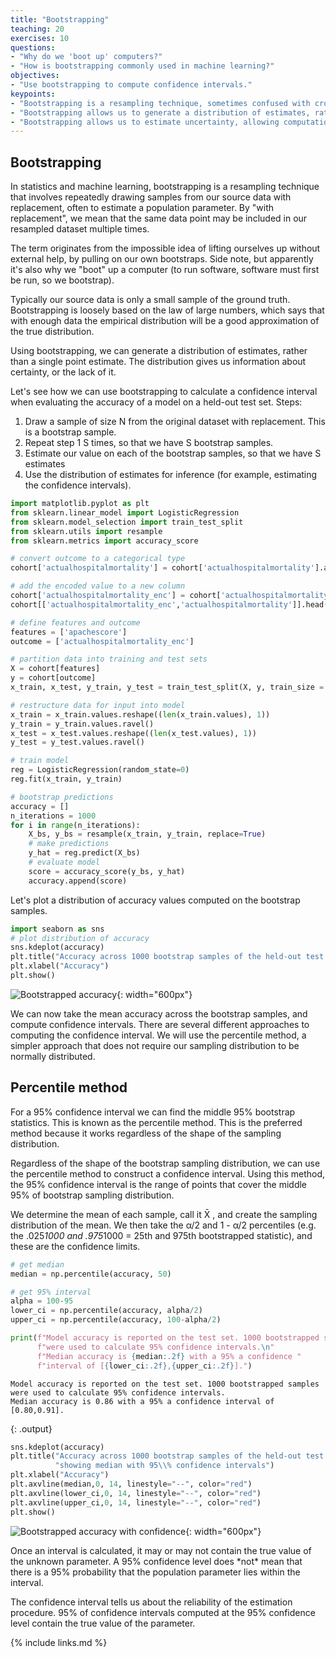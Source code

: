 ```yaml
---
title: "Bootstrapping"
teaching: 20
exercises: 10
questions:
- "Why do we 'boot up' computers?"
- "How is bootstrapping commonly used in machine learning?"
objectives:
- "Use bootstrapping to compute confidence intervals."
keypoints:
- "Bootstrapping is a resampling technique, sometimes confused with cross-validation."
- "Bootstrapping allows us to generate a distribution of estimates, rather than a single point estimate."
- "Bootstrapping allows us to estimate uncertainty, allowing computation of confidence intervals."
---
```


## Bootstrapping

In statistics and machine learning, bootstrapping is a resampling technique that involves repeatedly drawing samples from our source data with replacement, often to estimate a population parameter. By "with replacement", we mean that the same data point may be included in our resampled dataset multiple times.

The term originates from the impossible idea of lifting ourselves up without external help, by pulling on our own bootstraps. Side note, but apparently it's also why we "boot" up a computer (to run software, software must first be run, so we bootstrap).

Typically our source data is only a small sample of the ground truth. Bootstrapping is loosely based on the law of large numbers, which says that with enough data the empirical distribution will be a good approximation of the true distribution.

Using bootstrapping, we can generate a distribution of estimates, rather than a single point estimate. The distribution gives us information about certainty, or the lack of it.

Let's see how we can use bootstrapping to calculate a confidence interval when evaluating the accuracy of a model on a held-out test set. Steps: 

1. Draw a sample of size N from the original dataset with replacement. This is a bootstrap sample.
2. Repeat step 1 S times, so that we have S bootstrap samples.
3. Estimate our value on each of the bootstrap samples, so that we have S estimates
4. Use the distribution of estimates for inference (for example, estimating the confidence intervals).

```python
import matplotlib.pyplot as plt
from sklearn.linear_model import LogisticRegression
from sklearn.model_selection import train_test_split
from sklearn.utils import resample
from sklearn.metrics import accuracy_score

# convert outcome to a categorical type
cohort['actualhospitalmortality'] = cohort['actualhospitalmortality'].astype('category')

# add the encoded value to a new column
cohort['actualhospitalmortality_enc'] = cohort['actualhospitalmortality'].cat.codes
cohort[['actualhospitalmortality_enc','actualhospitalmortality']].head()

# define features and outcome
features = ['apachescore']
outcome = ['actualhospitalmortality_enc']

# partition data into training and test sets
X = cohort[features]
y = cohort[outcome]
x_train, x_test, y_train, y_test = train_test_split(X, y, train_size = 0.7, random_state = 42)

# restructure data for input into model
x_train = x_train.values.reshape((len(x_train.values), 1))
y_train = y_train.values.ravel()
x_test = x_test.values.reshape((len(x_test.values), 1))
y_test = y_test.values.ravel()

# train model
reg = LogisticRegression(random_state=0)
reg.fit(x_train, y_train)

# bootstrap predictions
accuracy = []
n_iterations = 1000
for i in range(n_iterations):
    X_bs, y_bs = resample(x_train, y_train, replace=True)
    # make predictions
    y_hat = reg.predict(X_bs)
    # evaluate model
    score = accuracy_score(y_bs, y_hat)
    accuracy.append(score)
```

Let's plot a distribution of accuracy values computed on the bootstrap samples.

```python
import seaborn as sns
# plot distribution of accuracy
sns.kdeplot(accuracy)
plt.title("Accuracy across 1000 bootstrap samples of the held-out test set")
plt.xlabel("Accuracy")
plt.show()
```

![Bootstrapped accuracy](../fig/section8-fig1.png){: width="600px"}

We can now take the mean accuracy across the bootstrap samples, and compute confidence intervals. There are several different approaches to computing the confidence interval. We will use the percentile method, a simpler approach that does not require our sampling distribution to be normally distributed.

## Percentile method

For a 95% confidence interval we can find the middle 95% bootstrap statistics. This is known as the percentile method. This is the preferred method because it works regardless of the shape of the sampling distribution.  

Regardless of the shape of the bootstrap sampling distribution, we can use the percentile method to construct a confidence interval. Using this method, the 95% confidence interval is the range of points that cover the middle 95% of bootstrap sampling distribution.

We determine the mean of each sample, call it X̄ , and create the sampling distribution of the mean. We then take the α/2 and 1 - α/2 percentiles (e.g. the .025*1000 and .975*1000 = 25th and 975th bootstrapped statistic), and these are the confidence limits.

```python
# get median
median = np.percentile(accuracy, 50)

# get 95% interval
alpha = 100-95
lower_ci = np.percentile(accuracy, alpha/2)
upper_ci = np.percentile(accuracy, 100-alpha/2)

print(f"Model accuracy is reported on the test set. 1000 bootstrapped samples " 
      f"were used to calculate 95% confidence intervals.\n"
      f"Median accuracy is {median:.2f} with a 95% a confidence "
      f"interval of [{lower_ci:.2f},{upper_ci:.2f}].")
```

```
Model accuracy is reported on the test set. 1000 bootstrapped samples were used to calculate 95% confidence intervals.
Median accuracy is 0.86 with a 95% a confidence interval of [0.80,0.91].
```
{: .output}


```python
sns.kdeplot(accuracy)
plt.title("Accuracy across 1000 bootstrap samples of the held-out test set\n"
          "showing median with 95\\% confidence intervals")
plt.xlabel("Accuracy")
plt.axvline(median,0, 14, linestyle="--", color="red")
plt.axvline(lower_ci,0, 14, linestyle="--", color="red")
plt.axvline(upper_ci,0, 14, linestyle="--", color="red")
plt.show()
```

![Bootstrapped accuracy with confidence](../fig/section8-fig2.png){: width="600px"}

Once an interval is calculated, it may or may not contain the true value of the unknown parameter. A 95% confidence level does \*not\* mean that there is a 95% probability that the population parameter lies within the interval.

The confidence interval tells us about the reliability of the estimation procedure. 95% of confidence intervals computed at the 95% confidence level contain the true value of the parameter.

{% include links.md %}